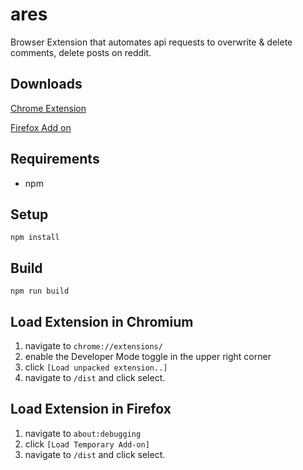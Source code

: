 # ares
Browser Extension that automates api requests to overwrite & delete comments, delete posts on reddit.

## Downloads
[Chrome Extension](https://chrome.google.com/webstore/detail/nuke-reddit-history/aclagjkmidmkcdhkhlicmgkgmpgccaod/)


[Firefox Add on](https://addons.mozilla.org/en-US/firefox/addon/nukereddithistory/)

## Requirements

* npm

## Setup
    npm install

## Build
    npm run build

## Load Extension in Chromium

1. navigate to `chrome://extensions/`
1. enable the Developer Mode toggle in the upper right corner
1. click `[Load unpacked extension..]`
1. navigate to `/dist` and click select.

## Load Extension in Firefox

1. navigate to `about:debugging`
1. click `[Load Temporary Add-on]`
1. navigate to `/dist` and click select.



